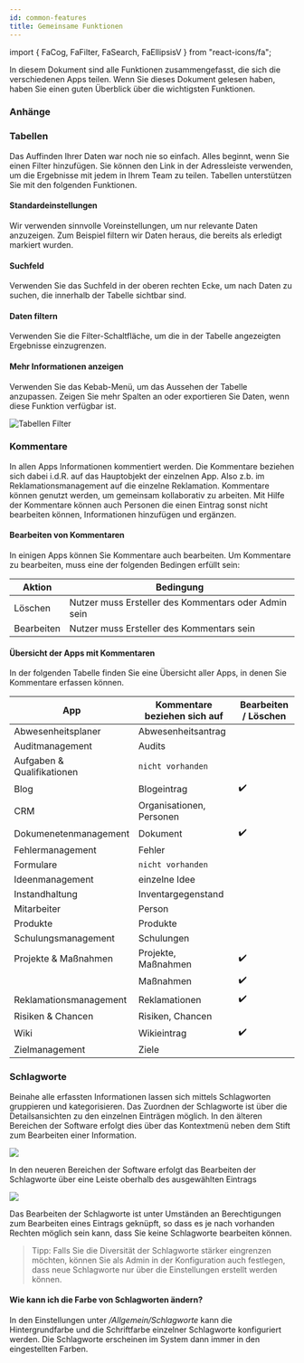 ```yaml
---
id: common-features
title: Gemeinsame Funktionen
---
```


import {
FaCog,
FaFilter,
FaSearch,
FaEllipsisV
} from "react-icons/fa";

In diesem Dokument sind alle Funktionen zusammengefasst, die sich die verschiedenen Apps teilen. Wenn Sie dieses Dokument gelesen haben, haben Sie einen guten Überblick über die wichtigsten Funktionen.

### Anhänge

### Tabellen

Das Auffinden Ihrer Daten war noch nie so einfach. Alles beginnt, wenn Sie einen Filter hinzufügen. Sie können den Link in der Adressleiste verwenden, um die Ergebnisse mit jedem in Ihrem Team zu teilen. Tabellen unterstützen Sie mit den folgenden Funktionen.

#### <FaCog/> Standardeinstellungen

Wir verwenden sinnvolle Voreinstellungen, um nur relevante Daten anzuzeigen. Zum Beispiel filtern wir Daten heraus, die bereits als erledigt markiert wurden.

#### <FaSearch/> Suchfeld

Verwenden Sie das Suchfeld in der oberen rechten Ecke, um nach Daten zu suchen, die innerhalb der Tabelle sichtbar sind.

#### <FaFilter/> Daten filtern

Verwenden Sie die Filter-Schaltfläche, um die in der Tabelle angezeigten Ergebnisse einzugrenzen.

#### <FaEllipsisV/> Mehr Informationen anzeigen

Verwenden Sie das Kebab-Menü, um das Aussehen der Tabelle anzupassen. Zeigen Sie mehr Spalten an oder exportieren Sie Daten, wenn diese Funktion verfügbar ist.

![Tabellen Filter](https://caqadmin.blob.core.windows.net/public-screenshots/manual-screenshots/basicTableFunctions_sm.gif)

### Kommentare

In allen Apps Informationen kommentiert werden. Die Kommentare beziehen sich dabei i.d.R. auf das Hauptobjekt der einzelnen App. Also z.b. im Reklamationsmanagement auf die einzelne Reklamation.
Kommentare können genutzt werden, um gemeinsam kollaborativ zu arbeiten. Mit Hilfe der Kommentare können auch Personen die einen Eintrag sonst nicht bearbeiten können, Informationen hinzufügen und ergänzen.

#### Bearbeiten von Kommentaren

In einigen Apps können Sie Kommentare auch bearbeiten. Um Kommentare zu bearbeiten, muss eine der folgenden Bedingen erfüllt sein:

| Aktion     | Bedingung                                            |
| ---------- | ---------------------------------------------------- |
| Löschen    | Nutzer muss Ersteller des Kommentars oder Admin sein |
| Bearbeiten | Nutzer muss Ersteller des Kommentars sein            |

#### Übersicht der Apps mit Kommentaren

In der folgenden Tabelle finden Sie eine Übersicht aller Apps, in denen Sie Kommentare erfassen können.

| App                        | Kommentare beziehen sich auf | Bearbeiten / Löschen |
| -------------------------- | ---------------------------- | -------------------- |
| Abwesenheitsplaner         | Abwesenheitsantrag           |
| Auditmanagement            | Audits                       |
| Aufgaben & Qualifikationen | <code>nicht vorhanden</code> |
| Blog                       | Blogeintrag                  | ✔️                   |
| CRM                        | Organisationen, Personen     |
| Dokumenetenmanagement      | Dokument                     | ✔️                   |
| Fehlermanagement           | Fehler                       |
| Formulare                  | <code>nicht vorhanden</code> |
| Ideenmanagement            | einzelne Idee                |
| Instandhaltung             | Inventargegenstand           |
| Mitarbeiter                | Person                       |
| Produkte                   | Produkte                     |
| Schulungsmanagement        | Schulungen                   |
| Projekte & Maßnahmen       | Projekte, Maßnahmen          | ✔️                   |
|                            | Maßnahmen                    | ✔️                   |
| Reklamationsmanagement     | Reklamationen                | ✔️                   |
| Risiken & Chancen          | Risiken, Chancen             |
| Wiki                       | Wikieintrag                  | ✔️                   |
| Zielmanagement             | Ziele                        |

### Schlagworte

Beinahe alle erfassten Informationen lassen sich mittels Schlagworten gruppieren und kategorisieren. Das Zuordnen der Schlagworte ist über die Detailsansichten zu den einzelnen Einträgen möglich. In den älteren Bereichen der Software erfolgt dies über das Kontextmenü neben dem Stift zum Bearbeiten einer Information.

![](https://caqadmin.blob.core.windows.net/faqs/63-images/mceclip1.gif)

In den neueren Bereichen der Software erfolgt das Bearbeiten der Schlagworte über eine Leiste oberhalb des ausgewählten Eintrags

![](https://caqadmin.blob.core.windows.net/faqs/63-images/mceclip3.gif)

Das Bearbeiten der Schlagworte ist unter Umständen an Berechtigungen zum Bearbeiten eines Eintrags geknüpft, so dass es je nach vorhanden Rechten möglich sein kann, dass Sie keine Schlagworte bearbeiten können.

> Tipp: Falls Sie die Diversität der Schlagworte stärker eingrenzen möchten, können Sie als Admin in der Konfiguration auch festlegen, dass neue Schlagworte nur über die Einstellungen erstellt werden können.

#### Wie kann ich die Farbe von Schlagworten ändern?

In den Einstellungen unter _/Allgemein/Schlagworte_ kann die Hintergrundfarbe und die Schriftfarbe einzelner Schlagworte konfiguriert werden. Die Schlagworte erscheinen im System dann immer in den eingestellten Farben.
